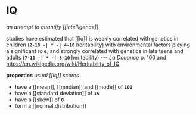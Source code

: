 # IQ

_an attempt to quantify [[intelligence]]_

studies have estimated that [[iq]] is weakly correlated with genetics in children (**`2-10 -| * -| 4-10`** heritability) with environmental factors playing a significant role, and strongly correlated with genetics in late teens and adults (**`7-10 -| * -| 8-10`** heritability) --- _La Douance_ p. 100 and <https://en.wikipedia.org/wiki/Heritability_of_IQ>

**properties** _usual [[iq]] scores_

- have a [[mean]], [[median]] and [[mode]] of **`100`**
- have a [[standard deviation]] of **`15`**
- have a [[skew]] of **`0`**
- form a [[normal distribution]]
